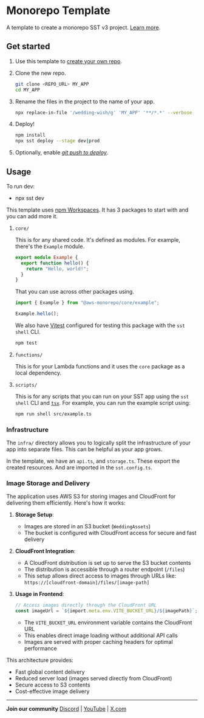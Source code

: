 # Monorepo Template

A template to create a monorepo SST v3 project. [Learn more](https://sst.dev/docs/set-up-a-monorepo).

## Get started

1. Use this template to [create your own repo](https://docs.github.com/en/repositories/creating-and-managing-repositories/creating-a-repository-from-a-template).

2. Clone the new repo.

   ```bash
   git clone <REPO_URL> MY_APP
   cd MY_APP
   ```

3. Rename the files in the project to the name of your app.

   ```bash
   npx replace-in-file '/wedding-wish/g' 'MY_APP' '**/*.*' --verbose
   ```

4. Deploy!

   ```bash
   npm install
   npx sst deploy --stage dev|prod
   ```

5. Optionally, enable [_git push to deploy_](https://sst.dev/docs/console/#autodeploy).

## Usage

To run dev: 
- npx sst dev

This template uses [npm Workspaces](https://docs.npmjs.com/cli/v8/using-npm/workspaces). It has 3 packages to start with and you can add more it.

1. `core/`

   This is for any shared code. It's defined as modules. For example, there's the `Example` module.

   ```ts
   export module Example {
     export function hello() {
       return "Hello, world!";
     }
   }
   ```

   That you can use across other packages using.

   ```ts
   import { Example } from "@aws-monorepo/core/example";

   Example.hello();
   ```

   We also have [Vitest](https://vitest.dev/) configured for testing this package with the `sst shell` CLI.

   ```bash
   npm test
   ```

2. `functions/`

   This is for your Lambda functions and it uses the `core` package as a local dependency.

3. `scripts/`

    This is for any scripts that you can run on your SST app using the `sst shell` CLI and [`tsx`](https://www.npmjs.com/package/tsx). For example, you can run the example script using:

   ```bash
   npm run shell src/example.ts
   ```

### Infrastructure

The `infra/` directory allows you to logically split the infrastructure of your app into separate files. This can be helpful as your app grows.

In the template, we have an `api.ts`, and `storage.ts`. These export the created resources. And are imported in the `sst.config.ts`.

### Image Storage and Delivery

The application uses AWS S3 for storing images and CloudFront for delivering them efficiently. Here's how it works:

1. **Storage Setup**:
   - Images are stored in an S3 bucket (`WeddingAssets`)
   - The bucket is configured with CloudFront access for secure and fast delivery

2. **CloudFront Integration**:
   - A CloudFront distribution is set up to serve the S3 bucket contents
   - The distribution is accessible through a router endpoint (`/files`)
   - This setup allows direct access to images through URLs like: `https://[cloudfront-domain]/files/[image-path]`

3. **Usage in Frontend**:
   ```typescript
   // Access images directly through the CloudFront URL
   const imageUrl = `${import.meta.env.VITE_BUCKET_URL}/${imagePath}`;
   ```
   - The `VITE_BUCKET_URL` environment variable contains the CloudFront URL
   - This enables direct image loading without additional API calls
   - Images are served with proper caching headers for optimal performance

This architecture provides:
- Fast global content delivery
- Reduced server load (images served directly from CloudFront)
- Secure access to S3 contents
- Cost-effective image delivery

---

**Join our community** [Discord](https://sst.dev/discord) | [YouTube](https://www.youtube.com/c/sst-dev) | [X.com](https://x.com/SST_dev)
